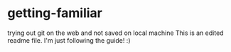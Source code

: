 # getting-familiar
trying out git on the web and not saved on local machine
This is an edited readme file. I'm just following the guide! :)
